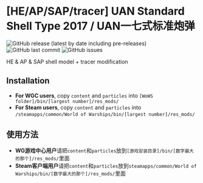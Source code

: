 ﻿# [HE/AP/SAP/tracer] UAN Standard Shell Type 2017 / UAN一七式标准炮弹

![GitHub release (latest by date including pre-releases)](https://img.shields.io/github/v/release/SEA-group/DanColle-UAN-Type17?include_prereleases)
![GitHub last commit](https://img.shields.io/github/last-commit/SEA-group/DanColle-UAN-Type17)
![GitHub issues](https://img.shields.io/github/issues-raw/SEA-group/DanColle-UAN-Type17)

HE & AP & SAP shell model + tracer modification

## Installation
* **For WGC users**, copy `content` and `particles` into `[WoWS folder]/bin/[largest number]/res_mods/`
* **For Steam users**, copy `content` and `particles` into `/steamapps/common/World of Warships/bin/[largest number]/res_mods/`

## 使用方法
* **WG游戏中心用户**请把`content`和`particles`放到`[游戏安装目录]/bin/[数字最大的那个]/res_mods/`里面
* **Steam客户端用户**请把`content`和`particles`放到`steamapps/common/World of Warships/bin/[数字最大的那个]/res_mods/`里面